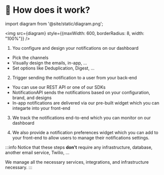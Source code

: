 # 📄 How does it work?

import diagram from '@site/static/diagram.png';

<img src={diagram} style={{maxWidth: 600, borderRadius: 8, width: "100%"}} />

<p></p>

1. You configure and design your notifications on our dashboard

- Pick the channels
- Visually design the emails, in-app, ...
- Set options like Deduplication, Digest, ...

2. Trigger sending the notification to a user from your back-end

- You can use our REST API or one of our SDKs
- NotificationAPI sends the notifications based on your configuration, brand, and designs
- In-app notifications are delivered via our pre-built widget which you can integarte into your front-end

3. We track the notifications end-to-end which you can monitor on our dashboard

4. We also provide a notification preferences widget which you can add to your front-end to allow users to manage their notifications settings.

:::info
Notice that these steps <strong>don't</strong> require any infrastructure, database, another email service, Twilio, ...

We manage all the necessary services, integrations, and infrastructure necessary.
:::
